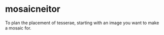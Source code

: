 # mosaicneitor
To plan the placement of tesserae, starting with an image you want to make a mosaic for.
